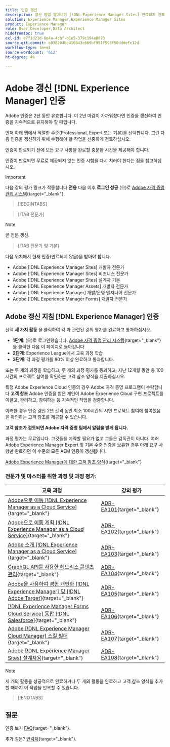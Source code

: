 ```yaml
---
title: 인증 갱신
description: 갱신 방법 알아보기 [!DNL Experience Manager Sites] 만료되기 전의 인증.
solution: Experience Manager,Experience Manager Sites
product: Experience Manager
role: User,Developer,Data Architect
hidefromtoc: true
exl-id: e7f1d21d-8e4a-4cbf-b1e5-379c194e0073
source-git-commit: e038284bc410843c669bf951f593f50dddefc12d
workflow-type: tm+mt
source-wordcount: '612'
ht-degree: 4%

---
```


# Adobe 갱신 [!DNL Experience Manager] 인증

Adobe 인증은 2년 동안 유효합니다. 이 2년 마감이 가까워졌다면 인증을 갱신하여 인증을 지속적으로 유지해야 할 때입니다.

먼저 아래 탭에서 적절한 수준(Professional, Expert 또는 기본)을 선택합니다. 그런 다음 인증을 갱신하기 위해 수행해야 할 작업을 신중하게 검토하십시오.

인증이 만료되기 전에 모든 요구 사항을 완료할 충분한 시간을 제공해야 합니다.

인증이 만료되면 무료로 제공되지 않는 인증 시험을 다시 치러야 한다는 점을 참고하십시오.

>[!IMPORTANT]
>
>다음 강의 평가 링크가 작동합니다 **전용** 다음 이후 **로그인 성공** (으)로 [Adobe 자격 증명 관리 시스템](https://www.certmetrics.com/adobe){target="_blank"}.

>[!BEGINTABS]

>[!TAB 전문가]

>[!NOTE]
>
>곧 전문 갱신.

>[!TAB 전문가 및 기본]

다음 위치에서 현재 인증(만료되지 않음)을 받아야 합니다.

* Adobe [!DNL Experience Manager Sites] 개발자 전문가
* Adobe [!DNL Experience Manager Sites] 비즈니스 전문가
* Adobe [!DNL Experience Manager Sites] 설계자 기본
* Adobe [!DNL Experience Manager Assets] 개발자 전문가
* Adobe [!DNL Experience Manager] 개발/운영 엔지니어 전문가
* Adobe [!DNL Experience Manager Forms] 개발자 전문가

## Adobe 갱신 지침 [!DNL Experience Manager] 인증

선택 **세 가지 활동** 을 클릭하여 각 과 관련된 강의 평가를 완료하고 통과하십시오.

* **1단계**: (으)로 로그인했습니다. [Adobe 자격 증명 관리 시스템](https://www.certmetrics.com/adobe){target="_blank"}을 클릭한 다음 이 페이지로 돌아갑니다
* **2단계**: Experience League에서 교육 과정 학습
* **3단계**: 각 과정 평가를 80% 이상 완료하고 통과합니다.

또는 두 개의 과정을 학습하고, 두 개의 과정 평가를 통과하고, 지난 12개월 동안 총 100시간의 프로젝트 참여를 확인하는 고객 참조 양식을 제출하십시오.

특정 Adobe Experience Cloud 인증의 경우 Adobe 자격 증명 프로그램이 수락합니다 **고객 참조** Adobe 인증을 받은 개인이 Adobe Experience Cloud 구현 프로젝트를 이끌고, 관리하고, 참여하는 등 지속적인 작업을 검증합니다.

이러한 경우 인증 갱신 2년 간격 동안 최소 100시간의 시연 프로젝트 참여에 참여했음을 확인하는 고객 참조를 제공할 수 있습니다.

**고객 참조가 검토되면 Adobe 자격 증명 팀에서 알림을 받게 됩니다.**

과정 평가는 무료입니다. 그것들을 예약할 필요가 없고 그들은 감독관이 아니다. 여러 Adobe Experience Manager Expert 및 기본 수준 인증을 보유한 경우 아래 요구 사항만 완료하면 이 수준의 모든 AEM 인증이 갱신됩니다.

[Adobe Experience Manager에 대한 고객 참조 양식](https://www.certmetrics.com/adobe/candidate/caveon_sso_adobe.aspx?ssoLogin=true&amp;eid=ADR-EA100){target="_blank"}

### 전문가 및 마스터를 위한 과정 및 과정 평가:


| 교육 과정 | 강의 평가 |
| ------- | ------- |
| [Adobe으로 이동 [!DNL Experience Manager as a Cloud Service]](https://experienceleague.adobe.com/docs/courses/using/experiencemanager-d-1-2021-1-migration.html){target="_blank"} | [ADR-EA101](https://www.certmetrics.com/adobe/candidate/caveon_sso_adobe.aspx?ssoLogin=true&amp;eid=ADR-EA101){target="_blank"} |
| [Adobe으로 이동 계획 [!DNL Experience Manager as a Cloud Service]](https://experienceleague.adobe.com/docs/courses/using/experiencemanager-a-1-2021-1-migration.html){target="_blank"} | [ADR-EA102](https://www.certmetrics.com/adobe/candidate/caveon_sso_adobe.aspx?ssoLogin=true&amp;eid=ADR-EA102){target="_blank"} |
| [Adobe 소개 [!DNL Experience Manager as a Cloud Service]](https://experienceleague.adobe.com/docs/experience-manager-cloud-service/content/overview/introduction.html){target="_blank"} | [ADR-EA103](https://www.certmetrics.com/adobe/candidate/caveon_sso_adobe.aspx?ssoLogin=true&amp;eid=ADR-EA103){target="_blank"} |
| [GraphQL API를 사용한 헤드리스 콘텐츠 관리](https://experienceleague.adobe.com/docs/courses/using/experiencemanager-d-1-2020-1-headless.html){target="_blank"} | [ADR-EA104](https://www.certmetrics.com/adobe/candidate/caveon_sso_adobe.aspx?ssoLogin=true&amp;eid=ADR-EA104){target="_blank"} |
| [Adobe을 사용하여 경험 개인화 [!DNL Experience Manager] 및 [!DNL Adobe Target]](https://experienceleague.adobe.com/docs/courses/using/experiencemanager-d-1-2020-1-personalization.html){target="_blank"} | [ADR-EA105](https://www.certmetrics.com/adobe/candidate/caveon_sso_adobe.aspx?ssoLogin=true&amp;eid=ADR-EA105){target="_blank"} |
| [ [!DNL Experience Manager Forms Cloud Service] 통합 [!DNL Salesforce]](https://experienceleague.adobe.com/docs/courses/using/experiencemanager-d-1-2021-formscs-salesforce.html){target="_blank"} | [ADR-EA106](https://www.certmetrics.com/adobe/candidate/caveon_sso_adobe.aspx?ssoLogin=true&amp;eid=ADR-EA106){target="_blank"} |
| [Adobe [!DNL Experience Manager Cloud Manager] 스킬 빌더](https://experienceleague.adobe.com/docs/courses/using/experiencemanager-u-1-2019-1-cloudmgr-builder.html){target="_blank"} | [ADR-EA107](https://www.certmetrics.com/adobe/candidate/caveon_sso_adobe.aspx?ssoLogin=true&amp;eid=ADR-EA107){target="_blank"} |
| [Adobe [!DNL Experience Manager Sites] 설계자용](https://experienceleague.adobe.com/docs/courses/using/experiencemanager-d-1-2019-1-architect.html){target="_blank"} | [ADR-EA108](https://www.certmetrics.com/adobe/candidate/caveon_sso_adobe.aspx?ssoLogin=true&amp;eid=ADR-EA108){target="_blank"} |

>[!NOTE]
>
>세 개의 활동을 성공적으로 완료하거나 두 개의 활동을 완료하고 고객 참조 양식을 추가할 때까지 이 작업을 반복할 수 있습니다.

>[!ENDTABS]

## 질문

인증 보기 [FAQ](https://experienceleague.adobe.com/docs/certification/certification/faq.html){target="_blank"}.

추가 질문? [연락처](mailto:certif@adobe.com){target="_blank"}.
